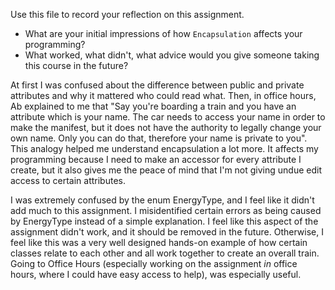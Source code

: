 Use this file to record your reflection on this assignment.

- What are your initial impressions of how `Encapsulation` affects your programming?
- What worked, what didn't, what advice would you give someone taking this course in the future?

At first I was confused about the difference between public and private attributes and why it mattered who could read what. Then, in office hours, Ab explained to me that "Say you're boarding a train and you have an attribute which is your name. The car needs to access your name in order to make the manifest, but it does not have the authority to legally change your own name. Only you can do that, therefore your name is private to you". This analogy helped me understand encapsulation a lot more. It affects my programming because I need to make an accessor for every attribute I create, but it also gives me the peace of mind that I'm not giving undue edit access to certain attributes. 

I was extremely confused by the enum EnergyType, and I feel like it didn't add much to this assignment. I misidentified certain errors as being caused by EnergyType instead of a simple explanation. I feel like this aspect of the assignment didn't work, and it should be removed in the future. Otherwise, I feel like this was a very well designed hands-on example of how certain classes relate to each other and all work together to create an overall train. Going to Office Hours (especially working on the assignment *in* office hours, where I could have easy access to help), was especially useful. 